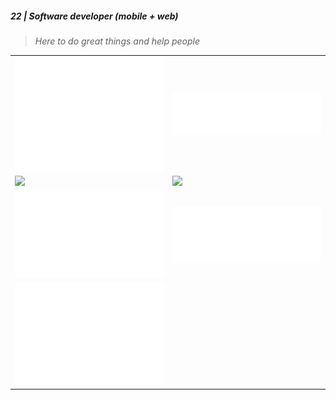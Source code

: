 ##### 22 | Software developer (mobile + web) 
> _Here to do great things and help people_

<table border="0" style="border-collapse: collapse; border: none;">
  <tr>
    <td style="border: none;" width="50%">
      <img src="/assets/base.svg" alt="Metrics" width="100%"/>
    </td>
    <td style="border: none;" width="50%">
      <img src="/assets/languages.svg" alt="Metrics" width="100%"/>
    </td>
  </tr>
  <tr>
    <td style="border: none;" width="50%">
      <img src="https://nirzak-streak-stats.vercel.app/?user=adam-nlem&theme=tokyonight&hide_border=false" width="100%"/>
    </td>
    <td style="border: none;" width="50%">
      <img src="https://github-readme-stats.vercel.app/api?username=adam-nlem&theme=tokyonight&hide_border=false&include_all_commits=true" width="100%"/>
    </td>
  </tr>
  <tr>
    <td style="border: none;" width="50%">
      <img src="/assets/habits.svg" alt="Metrics" width="100%"/>
    </td>
    <td style="border: none;" width="50%">
      <img src="/assets/wakatime.svg" alt="Metrics" width="100%"/>
    </td>
  </tr>
  <tr>
    <td style="border: none;" width="50%">
      <img src="/assets/isocalendar.svg" alt="Metrics" width="100%"/>
    </td>
    <td style="border: none;" width="50%"></td>
  </tr>
</table>

